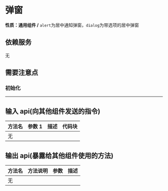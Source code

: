 # 弹窗

**性质：通用组件 /**
`alert`为居中通知弹窗，`dialog`为带选项的居中弹窗

## 依赖服务

无

## 需要注意点

### 初始化

---

## 输入 api(向其他组件发送的指令)

| 方法名 | 参数 1 | 描述 | 代码块 |
| ------ | ------ | ---- | ------ |
| 无     |        |      |        |

## 输出 api(暴露给其他组件使用的方法)

| 方法名 | 方法说明 | 参数 | 描述 |
| ------ | -------- | ---- | ---- |
| 无     |          |      |      |
